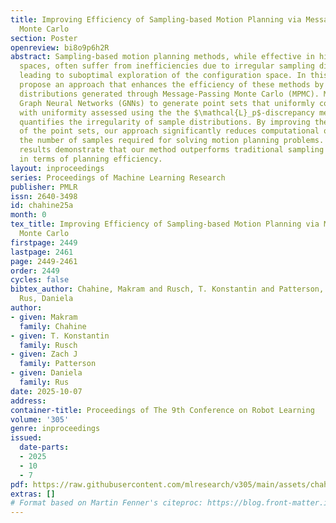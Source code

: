 ```yaml
---
title: Improving Efficiency of Sampling-based Motion Planning via Message-Passing
  Monte Carlo
section: Poster
openreview: bi8o9p6h2R
abstract: Sampling-based motion planning methods, while effective in high-dimensional
  spaces, often suffer from inefficiencies due to irregular sampling distributions,
  leading to suboptimal exploration of the configuration space. In this paper, we
  propose an approach that enhances the efficiency of these methods by utilizing low-discrepancy
  distributions generated through Message-Passing Monte Carlo (MPMC). MPMC leverages
  Graph Neural Networks (GNNs) to generate point sets that uniformly cover the space,
  with uniformity assessed using the the $\mathcal{L}_p$-discrepancy measure, which
  quantifies the irregularity of sample distributions. By improving the uniformity
  of the point sets, our approach significantly reduces computational overhead and
  the number of samples required for solving motion planning problems. Experimental
  results demonstrate that our method outperforms traditional sampling techniques
  in terms of planning efficiency.
layout: inproceedings
series: Proceedings of Machine Learning Research
publisher: PMLR
issn: 2640-3498
id: chahine25a
month: 0
tex_title: Improving Efficiency of Sampling-based Motion Planning via Message-Passing
  Monte Carlo
firstpage: 2449
lastpage: 2461
page: 2449-2461
order: 2449
cycles: false
bibtex_author: Chahine, Makram and Rusch, T. Konstantin and Patterson, Zach J and
  Rus, Daniela
author:
- given: Makram
  family: Chahine
- given: T. Konstantin
  family: Rusch
- given: Zach J
  family: Patterson
- given: Daniela
  family: Rus
date: 2025-10-07
address:
container-title: Proceedings of The 9th Conference on Robot Learning
volume: '305'
genre: inproceedings
issued:
  date-parts:
  - 2025
  - 10
  - 7
pdf: https://raw.githubusercontent.com/mlresearch/v305/main/assets/chahine25a/chahine25a.pdf
extras: []
# Format based on Martin Fenner's citeproc: https://blog.front-matter.io/posts/citeproc-yaml-for-bibliographies/
---
```

